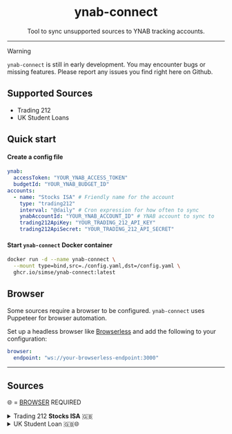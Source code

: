 <div style="text-align:center;">
    <h1>ynab-connect</h1>
    <p>Tool to sync unsupported sources to YNAB tracking accounts.</p>
</div>

---

> [!WARNING]  
> `ynab-connect` is still in early development. You may encounter bugs or missing features. Please report any issues you find right here on Github.

## Supported Sources
- Trading 212
- UK Student Loans

## Quick start

#### Create a config file

```yaml
ynab:
  accessToken: "YOUR_YNAB_ACCESS_TOKEN"
  budgetId: "YOUR_YNAB_BUDGET_ID"
accounts:
  - name: "Stocks ISA" # Friendly name for the account
    type: "trading212"
    interval: "@daily" # Cron expression for how often to sync
    ynabAccountId: "YOUR_YNAB_ACCOUNT_ID" # YNAB account to sync to
    trading212ApiKey: "YOUR_TRADING_212_API_KEY" 
    trading212ApiSecret: "YOUR_TRADING_212_API_SECRET"
```

#### Start `ynab-connect` Docker container

```bash
docker run -d --name ynab-connect \
  --mount type=bind,src=./config.yaml,dst=/config.yaml \
  ghcr.io/simse/ynab-connect:latest
```

## Browser
Some sources require a browser to be configured. `ynab-connect` uses Puppeteer for browser automation.

Set up a headless browser like [Browserless](https://github.com/browserless/browserless) and add the following to your configuration:
```yaml
browser:
  endpoint: "ws://your-browserless-endpoint:3000"
```

---
## Sources

🌐 = [BROWSER](#browser) REQUIRED

<details>
<summary>Trading 212 <strong>Stocks ISA</strong> 🇬🇧</summary>

Sync the value of your Trading 212 Stocks ISA using the beta API.

See the [following guide](https://helpcentre.trading212.com/hc/en-us/articles/14584770928157-Trading-212-API-key) for how to get your API key and secret.

### Notes on the API key
You may restrict the API key to your own IP address for increased security.

The only required permission on the key is "Portfolio".

### Required configuration

```yaml
- name: "Stocks ISA" # Friendly name for the account
  type: "trading212"
  interval: "@daily" # Cron expression for how often to sync
  ynabAccountId: "YOUR_YNAB_ACCOUNT_ID" # YNAB account to sync to
  trading212ApiKey: "YOUR_TRADING_212_API_KEY" 
  trading212ApiSecret: "YOUR_TRADING_212_API_SECRET"
```
</details>

<details>
<summary>UK Student Loan 🇬🇧🌐</summary>

Sync your UK Student Loan balance from the Student Loans Company website.

This sources requires a [browser](#browser) to be configured.

### Required configuration

```yaml
- name: "Student Loan"
  type: "uk_student_loan"
  interval: "@weekly"
  ynabAccountId: "YOUR_YNAB_ACCOUNT_ID"
  email: "YOUR_SLC_EMAIL"
  password: "YOUR_SLC_PASSWORD"
  secretAnswer: "YOUR_SLC_SECRET_ANSWER"
```

</details>